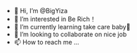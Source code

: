 - 👋 Hi, I’m @BigYiza
- 👀 I’m interested in Be Rich！
- 🌱 I’m currently learning take care baby👶
- 💞️ I’m looking to collaborate on nice job
- 📫 How to reach me ...

<!---
BigYiza/BigYiza is a ✨ special ✨ repository because its `README.md` (this file) appears on your GitHub profile.
You can click the Preview link to take a look at your changes.
--->
